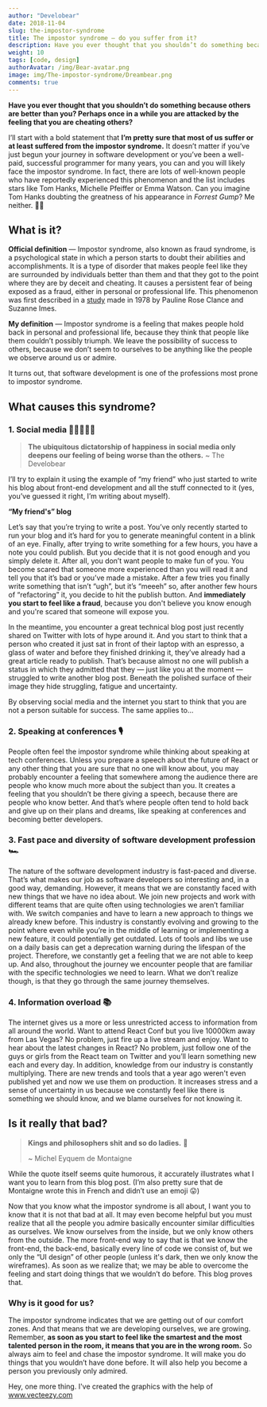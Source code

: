 ```yaml
---
author: "Develobear"
date: 2018-11-04
slug: the-impostor-syndrome
title: The impostor syndrome — do you suffer from it?
description: Have you ever thought that you shouldn’t do something because others are better than you? Perhaps once in a while you are attacked by the feeling that you are cheating others?
weight: 10
tags: [code, design]
authorAvatar: /img/Bear-avatar.png
image: img/The-impostor-syndrome/Dreambear.png
comments: true
---
```


**Have you ever thought that you shouldn’t do something because others are better than you? Perhaps once in a while you are attacked by the feeling that you are cheating others?**

I’ll start with a bold statement that **I’m pretty sure that most of us suffer or at least suffered from the impostor syndrome.** It doesn’t matter if you’ve just begun your journey in software development or you’ve been a well-paid, successful programmer for many years, you can and you will likely face the impostor syndrome. In fact, there are lots of well-known people who have reportedly experienced this phenomenon and the list includes stars like Tom Hanks, Michelle Pfeiffer or Emma Watson. Can you imagine Tom Hanks doubting the greatness of his appearance in *Forrest Gump*? Me neither. ‍🤷‍♂️

## What is it?
**Official definition** — Impostor syndrome, also known as fraud syndrome, is a psychological state in which a person starts to doubt their abilities and accomplishments. It is a type of disorder that makes people feel like they are surrounded by individuals better than them and that they got to the point where they are by deceit and cheating. It causes a persistent fear of being exposed as a fraud, either in personal or professional life. This phenomenon was first described in a [study](http://www.paulineroseclance.com/pdf/ip_high_achieving_women.pdf) made in 1978 by Pauline Rose Clance and Suzanne Imes.

**My definition** — Impostor syndrome is a feeling that makes people hold back in personal and professional life, because they think that people like them couldn’t possibly triumph. We leave the possibility of success to others, because we don’t seem to ourselves to be anything like the people we observe around us or admire.

It turns out, that software development is one of the professions most prone to impostor syndrome.

## What causes this syndrome?

### 1. Social media 🙍‍♀️📱🙍‍♂️

> **The ubiquitous dictatorship of happiness in social media only deepens our feeling of being worse than the others.**
~ The Develobear

I’ll try to explain it using the example of “my friend” who just started to write his blog about front-end development and all the stuff connected to it (yes, you’ve guessed it right, I’m writing about myself).

**“My friend's” blog**

Let’s say that you’re trying to write a post. You’ve only recently started to run your blog and it’s hard for you to generate meaningful content in a blink of an eye. Finally, after trying to write something for a few hours, you have a note you could publish. But you decide that it is not good enough and you simply delete it. After all, you don’t want people to make fun of you. You become scared that someone more experienced than you will read it and tell you that it’s bad or you’ve made a mistake. After a few tries you finally write something that isn’t “ugh”, but it’s “meeeh” so, after another few hours of “refactoring” it, you decide to hit the publish button. And **immediately you start to feel like a fraud**, because you don't believe you know enough and you're scared that someone will expose you.

In the meantime, you encounter a great technical blog post just recently shared on Twitter with lots of hype around it. And you start to think that a person who created it just sat in front of their laptop with an espresso, a glass of water and before they finished drinking it, they’ve already had a great article ready to publish. That’s because almost no one will publish a status in which they admitted that they — just like you at the moment — struggled to write another blog post. Beneath the polished surface of their image they hide struggling, fatigue and uncertainty.

By observing social media and the internet you start to think that you are not a person suitable for success. The same applies to…

### 2. Speaking at conferences 🎙
People often feel the impostor syndrome while thinking about speaking at tech conferences. Unless you prepare a speech about the future of React or any other thing that you are sure that no one will know about, you may probably encounter a feeling that somewhere among the audience there are people who know much more about the subject than you. It creates a feeling that you shouldn’t be there giving a speech, because there are people who know better. And that’s where people often tend to hold back and give up on their plans and dreams, like speaking at conferences and becoming better developers.

### 3. Fast pace and diversity of software development profession 🏎
The nature of the software development industry is fast-paced and diverse. That’s what makes our job as software developers so interesting and, in a good way, demanding. However, it means that we are constantly faced with new things that we have no idea about. We join new projects and work with different teams that are quite often using technologies we aren’t familiar with. We switch companies and have to learn a new approach to things we already knew before. This industry is constantly evolving and growing to the point where even while you’re in the middle of learning or implementing a new feature, it could potentially get outdated. Lots of tools and libs we use on a daily basis can get a deprecation warning during the lifespan of the project. Therefore, we constantly get a feeling that we are not able to keep up. And also, throughout the journey we encounter people that are familiar with the specific technologies we need to learn. What we don’t realize though, is that they go through the same journey themselves.

### 4. Information overload 📚
The internet gives us a more or less unrestricted access to information from all around the world. Want to attend React Conf but you live 10000km away from Las Vegas? No problem, just fire up a live stream and enjoy. Want to hear about the latest changes in React? No problem, just follow one of the guys or girls from the React team on Twitter and you’ll learn something new each and every day. In addition, knowledge from our industry is constantly multiplying. There are new trends and tools that a year ago weren't even published yet and now we use them on production. It increases stress and a sense of uncertainty in us because we constantly feel like there is something we should know, and we blame ourselves for not knowing it.

## Is it really that bad?

> **Kings and philosophers shit and so do ladies.** 💩
> 
> ~ Michel Eyquem de Montaigne

While the quote itself seems quite humorous, it accurately illustrates what I want you to learn from this blog post. (I’m also pretty sure that de Montaigne wrote this in French and didn’t use an emoji 😛)

Now that you know what the impostor syndrome is all about, I want you to know that it is not that bad at all. It may even become helpful but you must realize that all the people you admire basically encounter similar difficulties as ourselves. We know ourselves from the inside, but we only know others from the outside. The more front-end way to say that is that we know the front-end, the back-end, basically every line of code we consist of, but we only the “UI design” of other people (unless it's dark, then we only know the wireframes). As soon as we realize that; we may be able to overcome the feeling and start doing things that we wouldn’t do before. This blog proves that.

### Why is it good for us?
The impostor syndrome indicates that we are getting out of our comfort zones. And that means that we are developing ourselves, we are growing. Remember, **as soon as you start to feel like the smartest and the most talented person in the room, it means that you are in the wrong room.** So always aim to feel and chase the impostor syndrome. It will make you do things that you wouldn’t have done before. It will also help you become a person you previously only admired.

Hey, one more thing. I've created the graphics with the help of <a rel="nofollow" target="_blank" href="https://vecteezy.com"> www.vecteezy.com</a>
